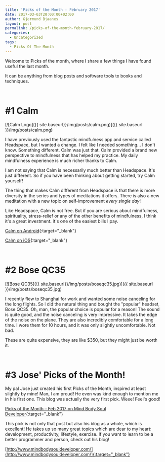 ```yaml
---
title: 'Picks of the Month - February 2017'
date: 2017-03-03T20:00:00+02:00
author: Gjermund Bjaanes
layout: post
permalink: /picks-of-the-month-february-2017/
categories:
  - Uncategorized
tags:
  - Picks Of The Month
---
```


Welcome to Picks of the month, where I share a few things I have found useful the last month.


It can be anything from blog posts and software tools to books and techniques.

<!--more-->

&nbsp;

# #1 Calm

[![Calm Logo]({{ site.baseurl}}/img/posts/calm.png)]({{ site.baseurl }}/img/posts/calm.png) 

I have previously used the fantastic mindfulness app and service called Headspace, but I wanted a change. I felt like I needed something... I don't know. Something different. Calm was just that. Calm provided a brand new perspective to mindfulness that has helped my practice. My daily mindfulness experience is much richer thanks to Calm. 

I am not saying that Calm is necessarily much better than Headspace. It's just different. So if you have been thinking about getting started, try Calm yourself!

The thing that makes Calm different from Headspace is that there is more diversity in the series and types of meditations it offers. There is also a new meditation with a new topic on self-improvement *every single day*!

Like Headspace, Calm is not free. But if you are serious about mindfulness, spirituality, stress-relief or any of the other benefits of mindfulness, I think it's a great investment. It's one of the easiest bills I pay.

[Calm on Android](https://play.google.com/store/apps/details?id=com.calm.android&hl=en){:target="_blank"}

[Calm on iOS](https://itunes.apple.com/us/app/calm-meditation-to-relax-focus-sleep-better/id571800810?mt=8){:target="_blank"}

&nbsp;

# #2 Bose QC35

[![Bose QC35]({{ site.baseurl}}/img/posts/boseqc35.jpg)]({{ site.baseurl }}/img/posts/boseqc35.jpg) 

I recently flew to Shanghai for work and wanted some noise canceling for the long flights. So I did the natural thing and bought the "popular" headset, Bose QC35. Oh, man, the popular choice is popular for a reason! The sound is quite good, and the noise canceling is very impressive. It takes the edge of the noise on the plane. They are also incredibly comfortable for a long time. I wore them for 10 hours, and it was only slightly uncomfortable. Not bad.

These are quite expensive, they are like $350, but they might just be worth it.

&nbsp;

# #3 Jose' Picks of the Month!

My pal Jose just created his first Picks of the Month, inspired at least slightly by mine! Man, I am proud! He even was kind enough to mention me in his first one. This blog was actually the very first pick. Weee! Feel's good!

[Picks of the Month – Feb 2017 on Mind Body Soul Developer](http://www.mindbodysouldeveloper.com/2017/03/01/picks-month-feb-2017/){:target="_blank"}

This pick is not only that post but also his blog as a whole, which is excellent! He takes up so many great topics which are dear to my heart: development, productivity, lifestyle, exercise. If you want to learn to be a better programmer and person, check out his blog!

[http://www.mindbodysouldeveloper.com/](http://www.mindbodysouldeveloper.com/){:target="_blank"}